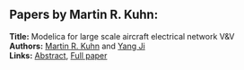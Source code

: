 <h2>Papers by Martin R. Kuhn:</h2>
<p>
<b>Title:</b> Modelica for large scale aircraft electrical network V&V<br />
<b>Authors:</b> <a href="../authors/author_178.html">Martin R. Kuhn</a> and <a href="../authors/author_148.html">Yang Ji</a><br />
<b>Links:</b> <a href="../abstracts/abstract_79.pdf">Abstract</a>, <a href="../submissions/ECP14096747_KuhnJi.pdf">Full paper</a>
</p>